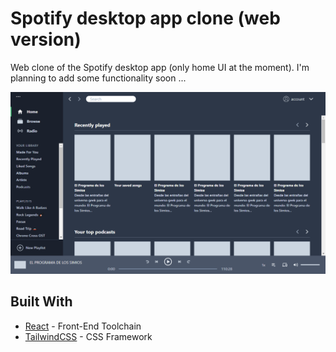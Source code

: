 # Spotify desktop app clone (web version)

Web clone of the Spotify desktop app (only home UI at the moment). I'm planning to add some functionality soon ...

![Spotify clone screenshot](./src/images/spotify-clone-ss3.png)

## Built With

- [React](https://reactjs.org/docs/create-a-new-react-app.html) - Front-End Toolchain
- [TailwindCSS](https://tailwindcss.com/) - CSS Framework
